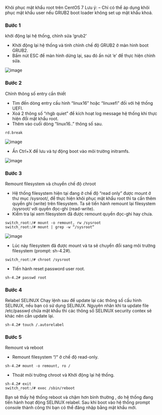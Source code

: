 Khôi phục mật khẩu root trên CentOS 7
Lưu ý:
– Chỉ có thể áp dụng khôi phục mật khẩu user nếu GRUB2 boot loader không set up mật khẩu khoá.

### Bước 1
khởi động lại hệ thống, chỉnh sửa ‘grub2’

- Khởi động lại hệ thống và tinh chỉnh chế độ GRUB2 ở màn hình boot GRUB2.
- Bấm nút ESC để màn hình dừng lại, sau đó ấn nút ‘e’ để thực hiện chỉnh sửa.

![image](https://user-images.githubusercontent.com/111716161/187154038-678f6b51-d90a-4325-bcc1-08685a96a7dc.png)

### Bước 2
Chỉnh thông số entry cần thiết
- Tìm đến dòng entry cấu hình “linux16” hoặc “linuxefi” đối với hệ thống UEFI.
- Xoá 2 thông số “rhgb quiet” để kích hoạt log message hệ thống khi thực hiện đổi mật khẩu root.
- Thêm vào cuối dòng “linux16..” thông số sau.
```
rd.break
```

![image](https://user-images.githubusercontent.com/111716161/187154160-0f09fe2f-e464-4cdd-98b7-a0e3d7d95a14.png)

- Ấn Ctrl+X để lưu và tự động boot vào môi trường initramfs.

![image](https://user-images.githubusercontent.com/111716161/187154208-87bacbbb-97e0-4bd3-b01a-bf2416a61c50.png)

### Bước 3

Remount filesystem và chuyển chế độ chroot
- Hệ thống filesystem hiện tại đang ở chế độ “read only” được mount ở thư mục /sysroot/, để thực hiện khôi phục mật khẩu root thì ta cần thêm quyền ghi (write) trên filesystem. Ta sẽ tiến hành remount lại filesystem /sysroot/ với quyền đọc-ghi (read-write).
- Kiểm tra lại xem filesystem đã được remount quyền đọc-ghi hay chưa.
```
switch_root:/# mount -o remount, rw /sysroot
switch_root:/# mount | grep -w “/sysroot“
```

![image](https://user-images.githubusercontent.com/111716161/187154323-fd4070a2-f4d2-4201-8e05-4335a8fc12b6.png)

- Lúc này filesystem đã được mount và ta sẽ chuyển đổi sang môi trường filesystem (prompt: sh-4.2#).
```
switch_root:/# chroot /sysroot
```
- Tiến hành reset password user root.
```
sh-4.2# passwd root
```

### Bước 4
Relabel SELINUX
Chạy lệnh sau để update lại các thông số cấu hình SELINUX, nếu bạn có sử dụng SELINUX. Nguyên nhân khi ta update file /etc/passwd chứa mật khẩu thì các thông số SELINUX security contex sẽ khác nên cần update lại.
```
sh-4.2# touch /.autorelabel
```
### Bước 5
Remount và reboot
- Remount filesystem “/“ ở chế độ read-only.
```
sh-4.2# mount -o remount, ro /
```
- Thoát môi trường chroot và Khởi động lại hệ thống.
```
sh-4.2# exit
switch_root:/# exec /sbin/reboot
```
 
Bạn sẽ thấy hệ thống reboot và chậm hơn bình thường , do hệ thống đang tiến hành hoạt động SELINUX relabel. Sau khi boot vào hệ thống prompt console thành công thì bạn có thể đăng nhập bằng mật khẩu mới.
